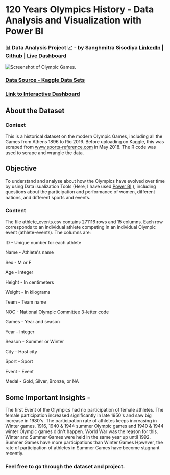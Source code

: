 # 120 Years Olympics History - Data Analysis and Visualization with Power BI
 
### 📊 Data Analysis Project 📈 - by Sanghmitra Sisodiya [LinkedIn](https://in.linkedin.com/in/sanghmitra-sisodiya-229986173) | [Github](https://github.com/SanghmitraSisodiya) | [Live Dashboard](https://www.novypro.com/profile_projects/sanghmitrasisodiya)
![Screenshot of Olympic Games.](https://upload.wikimedia.org/wikipedia/commons/thumb/a/a7/Olympic_flag.svg/2560px-Olympic_flag.svg.png)

### [Data Source - Kaggle Data Sets](https://www.kaggle.com/datasets/heesoo37/120-years-of-olympic-history-athletes-and-results)

### [Link to Interactive Dashboard](https://www.novypro.com/profile_projects/sanghmitrasisodiya)

## About the Dataset
### Context

This is a historical dataset on the modern Olympic Games, including all the Games from Athens 1896 to Rio 2016. Before uploading on Kaggle, this was scraped from www.sports-reference.com in May 2018. The R code was used to scrape and wrangle the data. 

## Objective 
To understand and analyse about how the Olympics have evolved over time by using Data isualization Tools (Here, I have used [Power BI](https://www.novypro.com/profile_projects/sanghmitrasisodiya) ), including questions about the participation and performance of women, different nations, and different sports and events.

### Content
The file athlete_events.csv contains 271116 rows and 15 columns. Each row corresponds to an individual athlete competing in an individual Olympic event (athlete-events). The columns are:

ID - Unique number for each athlete

Name - Athlete's name

Sex - M or F

Age - Integer

Height - In centimeters

Weight - In kilograms

Team - Team name

NOC - National Olympic Committee 3-letter code

Games - Year and season

Year - Integer

Season - Summer or Winter

City - Host city

Sport - Sport

Event - Event

Medal - Gold, Silver, Bronze, or NA

## Some Important Insights - 
The first Event of the Olympics had no participation of female athletes. 
The female participation increased significantly in late 1950's and saw big increase in 1980's.
The participation rate of athletes keeps increasing in Winter games.
1916, 1940 & 1944 summer Olympic games and 1940 & 1944 winter Olympic games didn't happen.
World War was the reason for this.  
Winter and Summer Games were held in the same year up until 1992. 
Summer Games have more participations than Winter Games
Hpwever, the rate of participation of athletes in Summer Games have become stagnant recently. 


### Feel free to go through the dataset and project.



